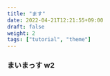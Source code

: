 ```yaml
---
title: "ます"
date: 2022-04-21T12:21:55+09:00
draft: false
weight: 2
tags: ["tutorial", "theme"]
---
```


### まいまっす w2

